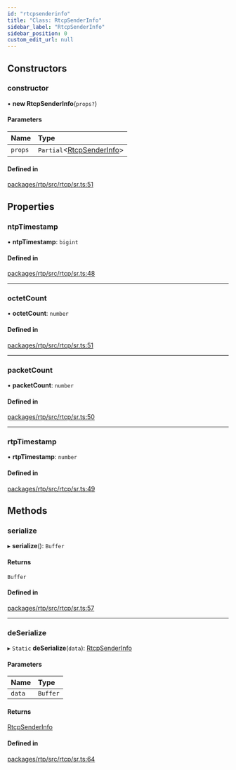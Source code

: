 ```yaml
---
id: "rtcpsenderinfo"
title: "Class: RtcpSenderInfo"
sidebar_label: "RtcpSenderInfo"
sidebar_position: 0
custom_edit_url: null
---
```


## Constructors

### constructor

• **new RtcpSenderInfo**(`props?`)

#### Parameters

| Name | Type |
| :------ | :------ |
| `props` | `Partial`<[RtcpSenderInfo](rtcpsenderinfo.md)\> |

#### Defined in

[packages/rtp/src/rtcp/sr.ts:51](https://github.com/shinyoshiaki/werift-webrtc/blob/9b072fd/packages/rtp/src/rtcp/sr.ts#L51)

## Properties

### ntpTimestamp

• **ntpTimestamp**: `bigint`

#### Defined in

[packages/rtp/src/rtcp/sr.ts:48](https://github.com/shinyoshiaki/werift-webrtc/blob/9b072fd/packages/rtp/src/rtcp/sr.ts#L48)

___

### octetCount

• **octetCount**: `number`

#### Defined in

[packages/rtp/src/rtcp/sr.ts:51](https://github.com/shinyoshiaki/werift-webrtc/blob/9b072fd/packages/rtp/src/rtcp/sr.ts#L51)

___

### packetCount

• **packetCount**: `number`

#### Defined in

[packages/rtp/src/rtcp/sr.ts:50](https://github.com/shinyoshiaki/werift-webrtc/blob/9b072fd/packages/rtp/src/rtcp/sr.ts#L50)

___

### rtpTimestamp

• **rtpTimestamp**: `number`

#### Defined in

[packages/rtp/src/rtcp/sr.ts:49](https://github.com/shinyoshiaki/werift-webrtc/blob/9b072fd/packages/rtp/src/rtcp/sr.ts#L49)

## Methods

### serialize

▸ **serialize**(): `Buffer`

#### Returns

`Buffer`

#### Defined in

[packages/rtp/src/rtcp/sr.ts:57](https://github.com/shinyoshiaki/werift-webrtc/blob/9b072fd/packages/rtp/src/rtcp/sr.ts#L57)

___

### deSerialize

▸ `Static` **deSerialize**(`data`): [RtcpSenderInfo](rtcpsenderinfo.md)

#### Parameters

| Name | Type |
| :------ | :------ |
| `data` | `Buffer` |

#### Returns

[RtcpSenderInfo](rtcpsenderinfo.md)

#### Defined in

[packages/rtp/src/rtcp/sr.ts:64](https://github.com/shinyoshiaki/werift-webrtc/blob/9b072fd/packages/rtp/src/rtcp/sr.ts#L64)
